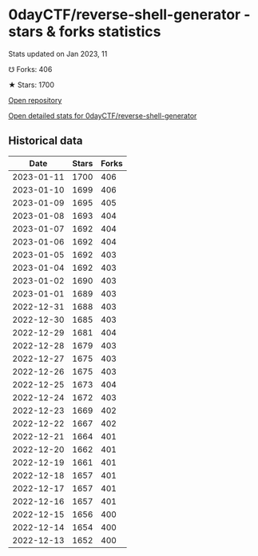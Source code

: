 # 0dayCTF/reverse-shell-generator - stars & forks statistics

Stats updated on Jan 2023, 11

☋ Forks: 406

★ Stars: 1700

[Open repository](https://github.com/0dayCTF/reverse-shell-generator)

[Open detailed stats for 0dayCTF/reverse-shell-generator](https://reviewgithub.com/rep/0dayCTF/reverse-shell-generator)

## Historical data
| Date | Stars | Forks |
|------|-------|-------|
| 2023-01-11 | 1700 | 406 | 
| 2023-01-10 | 1699 | 406 | 
| 2023-01-09 | 1695 | 405 | 
| 2023-01-08 | 1693 | 404 | 
| 2023-01-07 | 1692 | 404 | 
| 2023-01-06 | 1692 | 404 | 
| 2023-01-05 | 1692 | 403 | 
| 2023-01-04 | 1692 | 403 | 
| 2023-01-02 | 1690 | 403 | 
| 2023-01-01 | 1689 | 403 | 
| 2022-12-31 | 1688 | 403 | 
| 2022-12-30 | 1685 | 403 | 
| 2022-12-29 | 1681 | 404 | 
| 2022-12-28 | 1679 | 403 | 
| 2022-12-27 | 1675 | 403 | 
| 2022-12-26 | 1675 | 403 | 
| 2022-12-25 | 1673 | 404 | 
| 2022-12-24 | 1672 | 403 | 
| 2022-12-23 | 1669 | 402 | 
| 2022-12-22 | 1667 | 402 | 
| 2022-12-21 | 1664 | 401 | 
| 2022-12-20 | 1662 | 401 | 
| 2022-12-19 | 1661 | 401 | 
| 2022-12-18 | 1657 | 401 | 
| 2022-12-17 | 1657 | 401 | 
| 2022-12-16 | 1657 | 401 | 
| 2022-12-15 | 1656 | 400 | 
| 2022-12-14 | 1654 | 400 | 
| 2022-12-13 | 1652 | 400 | 

